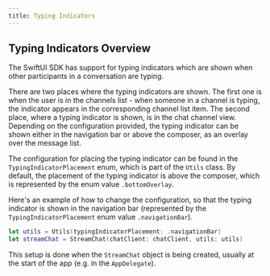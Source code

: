 ```yaml
---
title: Typing Indicators
---
```


## Typing Indicators Overview

The SwiftUI SDK has support for typing indicators which are shown when other participants in a conversation are typing. 

There are two places where the typing indicators are shown. The first one is when the user is in the channels list - when someone in a channel is typing, the indicator appears in the corresponding channel list item. 
The second place, where a typing indicator is shown, is in the chat channel view. Depending on the configuration provided, the typing indicator can be shown either in the navigation bar or above the composer, as an overlay over the message list. 

The configuration for placing the typing indicator can be found in the `TypingIndicatorPlacement` enum, which is part of the `Utils` class. By default, the placement of the typing indicator is above the composer, which is represented by the enum value `.bottomOverlay`.

Here's an example of how to change the configuration, so that the typing indicator is shown in the navigation bar (represented by the `TypingIndicatorPlacement` enum value `.navigationBar`).

```swift
let utils = Utils(typingIndicatorPlacement: .navigationBar)        
let streamChat = StreamChat(chatClient: chatClient, utils: utils)
```

This setup is done when the `StreamChat` object is being created, usually at the start of the app (e.g. in the `AppDelegate`).